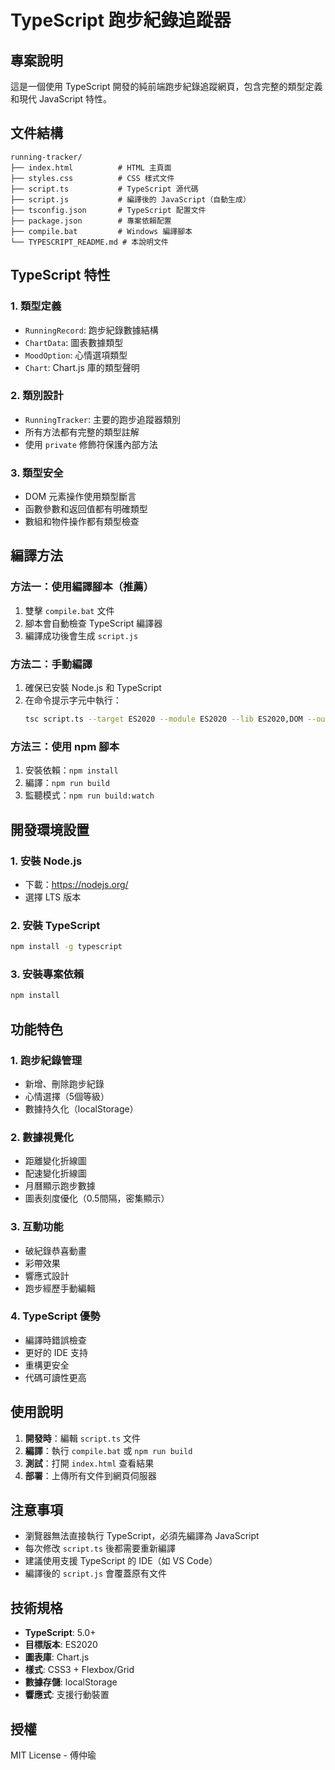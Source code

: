 # TypeScript 跑步紀錄追蹤器

## 專案說明
這是一個使用 TypeScript 開發的純前端跑步紀錄追蹤網頁，包含完整的類型定義和現代 JavaScript 特性。

## 文件結構
```
running-tracker/
├── index.html          # HTML 主頁面
├── styles.css          # CSS 樣式文件
├── script.ts           # TypeScript 源代碼
├── script.js           # 編譯後的 JavaScript（自動生成）
├── tsconfig.json       # TypeScript 配置文件
├── package.json        # 專案依賴配置
├── compile.bat         # Windows 編譯腳本
└── TYPESCRIPT_README.md # 本說明文件
```

## TypeScript 特性

### 1. 類型定義
- `RunningRecord`: 跑步紀錄數據結構
- `ChartData`: 圖表數據類型
- `MoodOption`: 心情選項類型
- `Chart`: Chart.js 庫的類型聲明

### 2. 類別設計
- `RunningTracker`: 主要的跑步追蹤器類別
- 所有方法都有完整的類型註解
- 使用 `private` 修飾符保護內部方法

### 3. 類型安全
- DOM 元素操作使用類型斷言
- 函數參數和返回值都有明確類型
- 數組和物件操作都有類型檢查

## 編譯方法

### 方法一：使用編譯腳本（推薦）
1. 雙擊 `compile.bat` 文件
2. 腳本會自動檢查 TypeScript 編譯器
3. 編譯成功後會生成 `script.js`

### 方法二：手動編譯
1. 確保已安裝 Node.js 和 TypeScript
2. 在命令提示字元中執行：
   ```bash
   tsc script.ts --target ES2020 --module ES2020 --lib ES2020,DOM --outDir . --strict
   ```

### 方法三：使用 npm 腳本
1. 安裝依賴：`npm install`
2. 編譯：`npm run build`
3. 監聽模式：`npm run build:watch`

## 開發環境設置

### 1. 安裝 Node.js
- 下載：https://nodejs.org/
- 選擇 LTS 版本

### 2. 安裝 TypeScript
```bash
npm install -g typescript
```

### 3. 安裝專案依賴
```bash
npm install
```

## 功能特色

### 1. 跑步紀錄管理
- 新增、刪除跑步紀錄
- 心情選擇（5個等級）
- 數據持久化（localStorage）

### 2. 數據視覺化
- 距離變化折線圖
- 配速變化折線圖
- 月曆顯示跑步數據
- 圖表刻度優化（0.5間隔，密集顯示）

### 3. 互動功能
- 破紀錄恭喜動畫
- 彩帶效果
- 響應式設計
- 跑步經歷手動編輯

### 4. TypeScript 優勢
- 編譯時錯誤檢查
- 更好的 IDE 支持
- 重構更安全
- 代碼可讀性更高

## 使用說明

1. **開發時**：編輯 `script.ts` 文件
2. **編譯**：執行 `compile.bat` 或 `npm run build`
3. **測試**：打開 `index.html` 查看結果
4. **部署**：上傳所有文件到網頁伺服器

## 注意事項

- 瀏覽器無法直接執行 TypeScript，必須先編譯為 JavaScript
- 每次修改 `script.ts` 後都需要重新編譯
- 建議使用支援 TypeScript 的 IDE（如 VS Code）
- 編譯後的 `script.js` 會覆蓋原有文件

## 技術規格

- **TypeScript**: 5.0+
- **目標版本**: ES2020
- **圖表庫**: Chart.js
- **樣式**: CSS3 + Flexbox/Grid
- **數據存儲**: localStorage
- **響應式**: 支援行動裝置

## 授權
MIT License - 傅仲瑜
